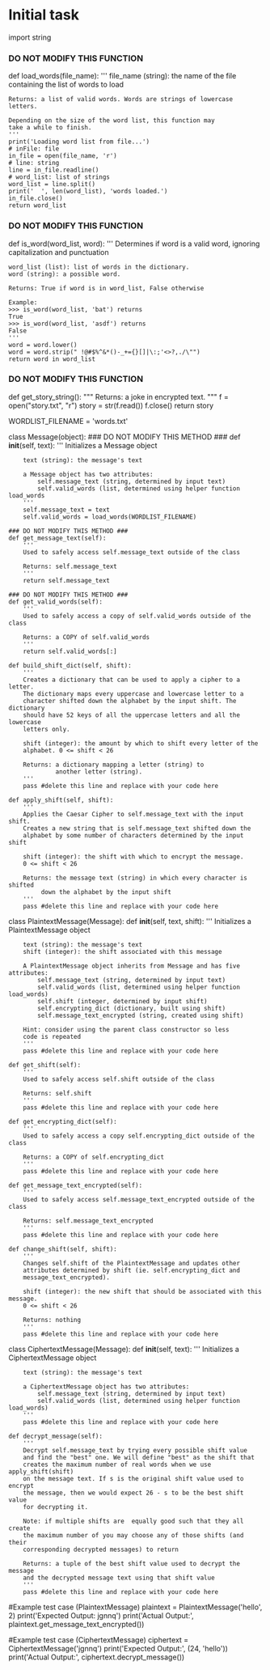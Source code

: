 # Initial task

import string

### DO NOT MODIFY THIS FUNCTION ###
def load_words(file_name):
    '''
    file_name (string): the name of the file containing 
    the list of words to load    
    
    Returns: a list of valid words. Words are strings of lowercase letters.
    
    Depending on the size of the word list, this function may
    take a while to finish.
    '''
    print('Loading word list from file...')
    # inFile: file
    in_file = open(file_name, 'r')
    # line: string
    line = in_file.readline()
    # word_list: list of strings
    word_list = line.split()
    print('  ', len(word_list), 'words loaded.')
    in_file.close()
    return word_list

### DO NOT MODIFY THIS FUNCTION ###
def is_word(word_list, word):
    '''
    Determines if word is a valid word, ignoring
    capitalization and punctuation

    word_list (list): list of words in the dictionary.
    word (string): a possible word.
    
    Returns: True if word is in word_list, False otherwise

    Example:
    >>> is_word(word_list, 'bat') returns
    True
    >>> is_word(word_list, 'asdf') returns
    False
    '''
    word = word.lower()
    word = word.strip(" !@#$%^&*()-_+={}[]|\:;'<>?,./\"")
    return word in word_list

### DO NOT MODIFY THIS FUNCTION ###
def get_story_string():
    """
    Returns: a joke in encrypted text.
    """
    f = open("story.txt", "r")
    story = str(f.read())
    f.close()
    return story

WORDLIST_FILENAME = 'words.txt'

class Message(object):
    ### DO NOT MODIFY THIS METHOD ###
    def __init__(self, text):
        '''
        Initializes a Message object
                
        text (string): the message's text

        a Message object has two attributes:
            self.message_text (string, determined by input text)
            self.valid_words (list, determined using helper function load_words
        '''
        self.message_text = text
        self.valid_words = load_words(WORDLIST_FILENAME)

    ### DO NOT MODIFY THIS METHOD ###
    def get_message_text(self):
        '''
        Used to safely access self.message_text outside of the class
        
        Returns: self.message_text
        '''
        return self.message_text

    ### DO NOT MODIFY THIS METHOD ###
    def get_valid_words(self):
        '''
        Used to safely access a copy of self.valid_words outside of the class
        
        Returns: a COPY of self.valid_words
        '''
        return self.valid_words[:]
        
    def build_shift_dict(self, shift):
        '''
        Creates a dictionary that can be used to apply a cipher to a letter.
        The dictionary maps every uppercase and lowercase letter to a
        character shifted down the alphabet by the input shift. The dictionary
        should have 52 keys of all the uppercase letters and all the lowercase
        letters only.        
        
        shift (integer): the amount by which to shift every letter of the 
        alphabet. 0 <= shift < 26

        Returns: a dictionary mapping a letter (string) to 
                 another letter (string). 
        '''
        pass #delete this line and replace with your code here

    def apply_shift(self, shift):
        '''
        Applies the Caesar Cipher to self.message_text with the input shift.
        Creates a new string that is self.message_text shifted down the
        alphabet by some number of characters determined by the input shift        
        
        shift (integer): the shift with which to encrypt the message.
        0 <= shift < 26

        Returns: the message text (string) in which every character is shifted
             down the alphabet by the input shift
        '''
        pass #delete this line and replace with your code here

class PlaintextMessage(Message):
    def __init__(self, text, shift):
        '''
        Initializes a PlaintextMessage object        
        
        text (string): the message's text
        shift (integer): the shift associated with this message

        A PlaintextMessage object inherits from Message and has five attributes:
            self.message_text (string, determined by input text)
            self.valid_words (list, determined using helper function load_words)
            self.shift (integer, determined by input shift)
            self.encrypting_dict (dictionary, built using shift)
            self.message_text_encrypted (string, created using shift)

        Hint: consider using the parent class constructor so less 
        code is repeated
        '''
        pass #delete this line and replace with your code here

    def get_shift(self):
        '''
        Used to safely access self.shift outside of the class
        
        Returns: self.shift
        '''
        pass #delete this line and replace with your code here

    def get_encrypting_dict(self):
        '''
        Used to safely access a copy self.encrypting_dict outside of the class
        
        Returns: a COPY of self.encrypting_dict
        '''
        pass #delete this line and replace with your code here

    def get_message_text_encrypted(self):
        '''
        Used to safely access self.message_text_encrypted outside of the class
        
        Returns: self.message_text_encrypted
        '''
        pass #delete this line and replace with your code here

    def change_shift(self, shift):
        '''
        Changes self.shift of the PlaintextMessage and updates other 
        attributes determined by shift (ie. self.encrypting_dict and 
        message_text_encrypted).
        
        shift (integer): the new shift that should be associated with this message.
        0 <= shift < 26

        Returns: nothing
        '''
        pass #delete this line and replace with your code here


class CiphertextMessage(Message):
    def __init__(self, text):
        '''
        Initializes a CiphertextMessage object
                
        text (string): the message's text

        a CiphertextMessage object has two attributes:
            self.message_text (string, determined by input text)
            self.valid_words (list, determined using helper function load_words)
        '''
        pass #delete this line and replace with your code here

    def decrypt_message(self):
        '''
        Decrypt self.message_text by trying every possible shift value
        and find the "best" one. We will define "best" as the shift that
        creates the maximum number of real words when we use apply_shift(shift)
        on the message text. If s is the original shift value used to encrypt
        the message, then we would expect 26 - s to be the best shift value 
        for decrypting it.

        Note: if multiple shifts are  equally good such that they all create 
        the maximum number of you may choose any of those shifts (and their
        corresponding decrypted messages) to return

        Returns: a tuple of the best shift value used to decrypt the message
        and the decrypted message text using that shift value
        '''
        pass #delete this line and replace with your code here

#Example test case (PlaintextMessage)
plaintext = PlaintextMessage('hello', 2)
print('Expected Output: jgnnq')
print('Actual Output:', plaintext.get_message_text_encrypted())
    
#Example test case (CiphertextMessage)
ciphertext = CiphertextMessage('jgnnq')
print('Expected Output:', (24, 'hello'))
print('Actual Output:', ciphertext.decrypt_message())
